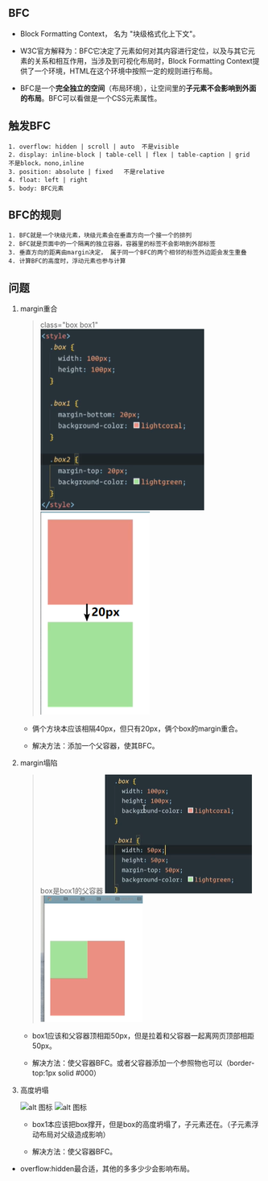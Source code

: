 ## BFC

- Block Formatting Context， 名为 "块级格式化上下文"。

- W3C官方解释为：BFC它决定了元素如何对其内容进行定位，以及与其它元素的关系和相互作用，当涉及到可视化布局时，Block Formatting Context提供了一个环境，HTML在这个环境中按照一定的规则进行布局。

- BFC是一个**完全独立的空间**（布局环境），让空间里的**子元素不会影响到外面的布局**。BFC可以看做是一个CSS元素属性。

## 触发BFC

    1. overflow: hidden | scroll | auto  不是visible
    2. display: inline-block | table-cell | flex | table-caption | grid  不是block，nono,inline
    3. position: absolute | fixed   不是relative
    4. float: left | right
    5. body: BFC元素
    



## BFC的规则

    1. BFC就是一个块级元素，块级元素会在垂直方向一个接一个的排列
    2. BFC就是页面中的一个隔离的独立容器，容器里的标签不会影响到外部标签
    3. 垂直方向的距离由margin决定， 属于同一个BFC的两个相邻的标签外边距会发生重叠
    4. 计算BFC的高度时，浮动元素也参与计算



## 问题


1. margin重合

    > class="box box1"
    ![alt 图标](./1.png)
    ![alt 图标](./2.png)

    - 俩个方块本应该相隔40px，但只有20px，俩个box的margin重合。

    - 解决方法：添加一个父容器，使其BFC。


2. margin塌陷

    > box是box1的父容器
    ![alt 图标](./3.png)
    ![alt 图标](./4.png)

    - box1应该和父容器顶相距50px，但是拉着和父容器一起离网页顶部相距50px。

    - 解决方法：使父容器BFC。或者父容器添加一个参照物也可以（border-top:1px solid #000）



3. 高度坍塌

    ![alt 图标](./5.png)
    ![alt 图标](./6.png)

    - box1本应该把box撑开，但是box的高度坍塌了，子元素还在。（子元素浮动布局对父级造成影响）

    - 解决方法：使父容器BFC。







- overflow:hidden最合适，其他的多多少少会影响布局。